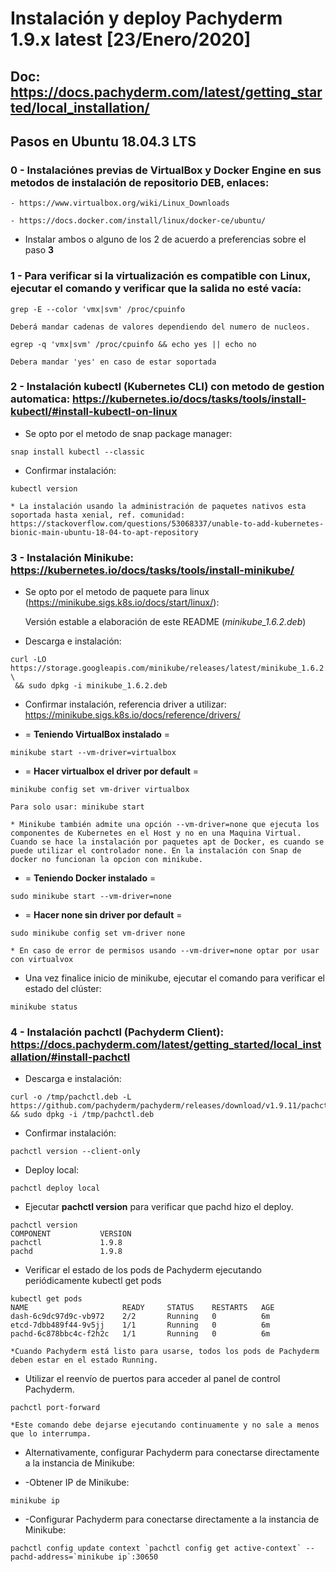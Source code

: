 
# Instalación y deploy Pachyderm 1.9.x latest [23/Enero/2020]

## Doc: https://docs.pachyderm.com/latest/getting_started/local_installation/

## **Pasos en Ubuntu 18.04.3 LTS**

### **0** - Instalaciónes previas de VirtualBox y Docker Engine en sus metodos de instalación de repositorio DEB, enlaces:

    - https://www.virtualbox.org/wiki/Linux_Downloads

    - https://docs.docker.com/install/linux/docker-ce/ubuntu/

* Instalar ambos o alguno de los 2 de acuerdo a preferencias sobre el paso **3**

### **1** - Para verificar si la virtualización es compatible con Linux, ejecutar el comando y verificar que la salida no esté vacía:

```shell
grep -E --color 'vmx|svm' /proc/cpuinfo
```

    Deberá mandar cadenas de valores dependiendo del numero de nucleos.

```shell
egrep -q 'vmx|svm' /proc/cpuinfo && echo yes || echo no
```
    Debera mandar 'yes' en caso de estar soportada    

### **2** - Instalación kubectl (Kubernetes CLI) con metodo de gestion automatica: https://kubernetes.io/docs/tasks/tools/install-kubectl/#install-kubectl-on-linux

- Se opto por el metodo de snap package manager:
```shell
snap install kubectl --classic
```
- Confirmar instalación:
```shell
kubectl version
```

    * La instalación usando la administración de paquetes nativos esta soportada hasta xenial, ref. comunidad: https://stackoverflow.com/questions/53068337/unable-to-add-kubernetes-bionic-main-ubuntu-18-04-to-apt-repository

 ### **3** - Instalación Minikube: https://kubernetes.io/docs/tasks/tools/install-minikube/

 - Se opto por el metodo de paquete para linux (https://minikube.sigs.k8s.io/docs/start/linux/): 

    Versión estable a elaboración de este README (*minikube_1.6.2.deb*)

 - Descarga e instalación:
```shell
curl -LO https://storage.googleapis.com/minikube/releases/latest/minikube_1.6.2.deb \
 && sudo dpkg -i minikube_1.6.2.deb
```
- Confirmar instalación, referencia driver a utilizar: https://minikube.sigs.k8s.io/docs/reference/drivers/
    
- = **Teniendo VirtualBox instalado** =
```shell
minikube start --vm-driver=virtualbox
```
- = **Hacer virtualbox el driver por default** =
```shell
minikube config set vm-driver virtualbox
```    
    
    Para solo usar: minikube start

    * Minikube también admite una opción --vm-driver=none que ejecuta los componentes de Kubernetes en el Host y no en una Maquina Virtual. Cuando se hace la instalación por paquetes apt de Docker, es cuando se puede utilizar el controlador none. En la instalación con Snap de docker no funcionan la opcion con minikube.

- = **Teniendo Docker instalado** =
```shell
sudo minikube start --vm-driver=none
```
- = **Hacer none sin driver por default** =
```shell
sudo minikube config set vm-driver none
```

    * En caso de error de permisos usando --vm-driver=none optar por usar con virtualvox

- Una vez finalice inicio de minikube, ejecutar el comando para verificar el estado del clúster:
```shell
minikube status
```

### **4** - Instalación pachctl (Pachyderm Client): https://docs.pachyderm.com/latest/getting_started/local_installation/#install-pachctl

- Descarga e instalación:
```shell
curl -o /tmp/pachctl.deb -L https://github.com/pachyderm/pachyderm/releases/download/v1.9.11/pachctl_1.9.11_amd64.deb && sudo dpkg -i /tmp/pachctl.deb
```

- Confirmar instalación:
```shell
pachctl version --client-only
```

- Deploy local:
```shell
pachctl deploy local
```

- Ejecutar **pachctl version** para verificar que pachd hizo el deploy.
```shell
pachctl version
COMPONENT           VERSION
pachctl             1.9.8
pachd               1.9.8
```

- Verificar el estado de los pods de Pachyderm ejecutando periódicamente kubectl get pods
```shell
kubectl get pods
NAME                     READY     STATUS    RESTARTS   AGE
dash-6c9dc97d9c-vb972    2/2       Running   0          6m
etcd-7dbb489f44-9v5jj    1/1       Running   0          6m
pachd-6c878bbc4c-f2h2c   1/1       Running   0          6m
```
    *Cuando Pachyderm está listo para usarse, todos los pods de Pachyderm deben estar en el estado Running.

- Utilizar el reenvío de puertos para acceder al panel de control Pachyderm.
```shell
pachctl port-forward
```
    *Este comando debe dejarse ejecutando continuamente y no sale a menos que lo interrumpa.

- Alternativamente, configurar Pachyderm para conectarse directamente a la instancia de Minikube:

- -Obtener IP de Minikube:
```shell
minikube ip
```

- -Configurar Pachyderm para conectarse directamente a la instancia de Minikube:
```shell
pachctl config update context `pachctl config get active-context` --pachd-address=`minikube ip`:30650
```